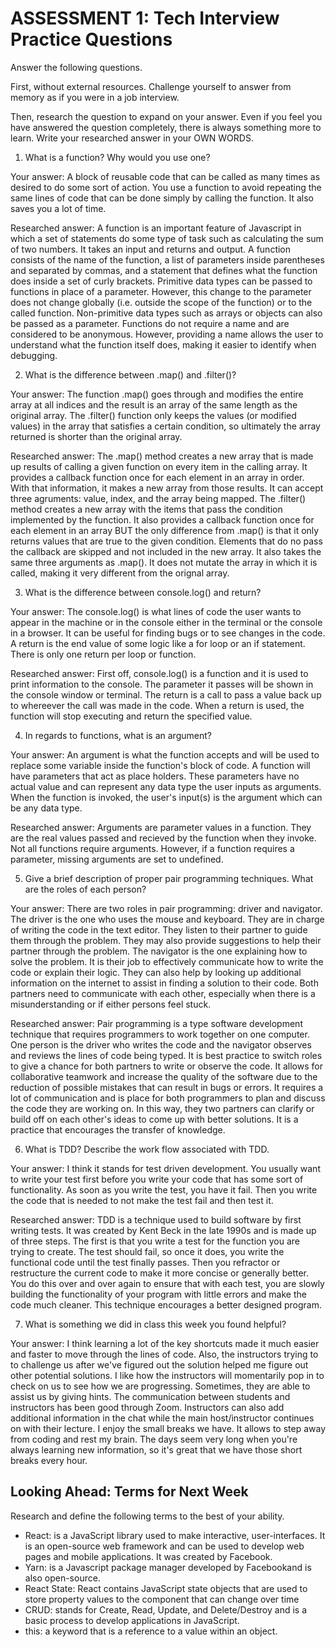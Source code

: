 # ASSESSMENT 1: Tech Interview Practice Questions
Answer the following questions.

First, without external resources. Challenge yourself to answer from memory as if you were in a job interview.

Then, research the question to expand on your answer. Even if you feel you have answered the question completely, there is always something more to learn. Write your researched answer in your OWN WORDS.

1. What is a function? Why would you use one?

  Your answer: A block of reusable code that can be called as many times as desired to do some sort of action. You use a function to avoid repeating the same lines of code that can be done simply by calling the function. It also saves you a lot of time.

  Researched answer: A function is an important feature of Javascript in which a set of statements do some type of task such as calculating the sum of two numbers. It takes an input and returns and output. A function consists of the name of the function, a list of parameters inside parentheses and separated by commas, and a statement that defines what the function does inside a set of curly brackets. Primitive data types can be passed to functions in place of a parameter. However, this change to the parameter does not change globally (i.e. outside the scope of the function) or to the called function. Non-primitive data types such as arrays or objects can also be passed as a parameter. Functions do not require a name and are considered to be anonymous. However, providing a name allows the user to understand what the function itself does, making it easier to identify when debugging.



2. What is the difference between .map() and .filter()?

  Your answer: The function .map() goes through and modifies the entire array at all indices and the result is an array of the same length as the original array. The .filter() function only keeps the values (or modified values) in the array that satisfies a certain condition, so ultimately the array returned is shorter than the original array.

  Researched answer: The .map() method creates a new array that is made up results of calling a given function on every item in the calling array. It provides a callback function once for each element in an array in order. With that information, it makes a new array from those results. It can accept three agruments: value, index, and the array being mapped. The .filter() method creates a new array with the items that pass the condition implemented by the function. It also provides a callback function once for each element in an array BUT the only difference from .map() is that it only returns values that are true to the given condition. Elements that do no pass the callback are skipped and not included in the new array. It also takes the same three arguments as .map(). It does not mutate the array in which it is called, making it very different from the orignal array.



3. What is the difference between console.log() and return?

  Your answer: The console.log() is what lines of code the user wants to appear in the machine or in the console either in the terminal or the console in a browser. It can be useful for finding bugs or to see changes in the code. A return is the end value of some logic like a for loop or an if statement. There is only one return per loop or function.

  Researched answer: First off, console.log() is a function and it is used to print information to the console. The parameter it passes will be shown in the console window or terminal. The return is a call to pass a value back up to whereever the call was made in the code. When a return is used, the function will stop executing and return the specified value.



4. In regards to functions, what is an argument?

  Your answer: An argument is what the function accepts and will be used to replace some variable inside the function's block of code. A function will have parameters that act as place holders. These parameters have no actual value and can represent any data type the user inputs as arguments. When the function is invoked, the user's input(s) is the argument which can be any data type.

  Researched answer: Arguments are parameter values in a function. They are the real values passed and recieved by the function when they invoke. Not all functions require arguments. However, if a function requires a parameter, missing arguments are set to undefined.



5. Give a brief description of proper pair programming techniques. What are the roles of each person?

  Your answer: There are two roles in pair programming: driver and navigator. The driver is the one who uses the mouse and keyboard. They are in charge of writing the code in the text editor. They listen to their partner to guide them through the problem. They may also provide suggestions to help their partner through the problem. The navigator is the one explaining how to solve the problem. It is their job to effectively communicate how to write the code or explain their logic. They can also help by looking up additional information on the internet to assist in finding a solution to their code. Both partners need to communicate with each other, especially when there is a misunderstanding or if either persons feel stuck.

  Researched answer: Pair programming is a type software development technique that requires programmers to work together on one computer. One person is the driver who writes the code and the navigator observes and reviews the lines of code being typed. It is best practice to switch roles to give a chance for both partners to write or observe the code. It allows for collaborative teamwork and increase the quality of the software due to the reduction of possible mistakes that can result in bugs or errors. It requires a lot of communication and is place for both programmers to plan and discuss the code they are working on. In this way, they two partners can clarify or build off on each other's ideas to come up with better solutions. It is a practice that encourages the transfer of knowledge.



6. What is TDD? Describe the work flow associated with TDD.

  Your answer: I think it stands for test driven development. You usually want to write your test first before you write your code that has some sort of functionality. As soon as you write the test, you have it fail. Then you write the code that is needed to not make the test fail and then test it.

  Researched answer: TDD is a technique used to build software by first writing tests. It was created by Kent Beck in the late 1990s and is made up of three steps. The first is that you write a test for the function you are trying to create. The test should fail, so once it does, you write the functional code until the test finally passes. Then you refractor or restructure the current code to make it more concise or generally better. You do this over and over again to ensure that with each test, you are slowly building the functionality of your program with little errors and make the code much cleaner. This technique encourages a better designed program.



7. What is something we did in class this week you found helpful?  

  Your answer: I think learning a lot of the key shortcuts made it much easier and faster to move through the lines of code. Also, the instructors trying to to challenge us after we've figured out the solution helped me figure out other potential solutions. I like how the instructors will momentarily pop in to check on us to see how we are progressing. Sometimes, they are able to assist us by giving hints. The communication between students and instructors has been good through Zoom. Instructors can also add additional information in the chat while the main host/instructor continues on with their lecture. I enjoy the small breaks we have. It allows to step away from coding and rest my brain. The days seem very long when you're always learning new information, so it's great that we have those short breaks every hour.



## Looking Ahead: Terms for Next Week

Research and define the following terms to the best of your ability.

- React: is a JavaScript library used to make interactive, user-interfaces. It is an open-source web framework and can be used to develop web pages and mobile applications. It was created by Facebook.
- Yarn: is a Javascript package manager developed by Facebookand is also open-source.
- React State: React contains JavaScript state objects that are used to store property values to the component that can change over time
- CRUD: stands for Create, Read, Update, and Delete/Destroy and is a basic process to develop applications in JavaScript.
- this: a keyword that is a reference to a value within an object.